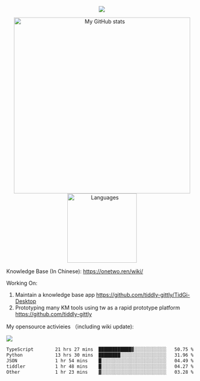 <a href="https://github.com/linonetwo">
    <p align="center">
        <img src="https://github-profile-trophy.vercel.app/?username=linonetwo&column=7&theme=onedark"/>
    </p>
</a>
<a align="center" href="https://github.com/linonetwo">
  <p align="center">
    <img src="https://github-readme-stats.vercel.app/api?username=linonetwo&show_icons=true&count_private=true" alt="My GitHub stats" width="465"/>
    <img src="https://github-readme-stats.vercel.app/api/top-langs/?username=linonetwo&layout=compact&langs_count=10" alt="Languages" height="183">
  </p>
</a>

Knowledge Base (In Chinese): https://onetwo.ren/wiki/

Working On: 

1. Maintain a knowledge base app https://github.com/tiddly-gittly/TidGi-Desktop
1. Prototyping many KM tools using tw as a rapid prototype platform https://github.com/tiddly-gittly

My opensource activieies （including wiki update):

![](https://visitor-badge.glitch.me/badge?page_id=linonetwo.linonetwo)

<!--START_SECTION:waka-->

```txt
TypeScript        21 hrs 27 mins  ████████████▓░░░░░░░░░░░░   50.75 %
Python            13 hrs 30 mins  ████████░░░░░░░░░░░░░░░░░   31.96 %
JSON              1 hr 54 mins    █░░░░░░░░░░░░░░░░░░░░░░░░   04.49 %
tiddler           1 hr 48 mins    █░░░░░░░░░░░░░░░░░░░░░░░░   04.27 %
Other             1 hr 23 mins    ▓░░░░░░░░░░░░░░░░░░░░░░░░   03.28 %
```

<!--END_SECTION:waka-->
